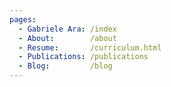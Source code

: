 ```yaml
---
pages:
  - Gabriele Ara: /index
  - About:        /about
  - Resume:       /curriculum.html
  - Publications: /publications
  - Blog:         /blog
---
```

